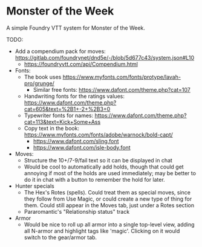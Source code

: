 # Monster of the Week

A simple Foundry VTT system for Monster of the Week.

TODO:
- Add a compendium pack for moves:
  https://gitlab.com/foundrynet/dnd5e/-/blob/5d677c43/system.json#L10
  - https://foundryvtt.com/api/Compendium.html
- Fonts:
  - The book uses https://www.myfonts.com/fonts/protype/lavah-pro/grunge/
    - Similar free fonts: https://www.dafont.com/theme.php?cat=107
  - Handwriting fonts for the ratings values:
    https://www.dafont.com/theme.php?cat=605&text=%2B1+-2+%2B3+0
  - Typewriter fonts for names:
    https://www.dafont.com/theme.php?cat=113&text=Kick+Some+Ass
  - Copy text in the book:
    https://www.myfonts.com/fonts/adobe/warnock/bold-capt/
    - https://www.dafont.com/sling.font
    - https://www.dafont.com/isle-body.font
- Moves:
  - Structure the 10+/7-9/fail text so it can be displayed in chat
  - Would be cool to automatically add holds, though that could get
    annoying if most of the holds are used immediately; may be better
    to do it in chat with a button to remember the hold for later.
- Hunter specials
  - The Hex's Rotes (spells). Could treat them as special
    moves, since they follow from Use Magic, or could create a new type
    of thing for them. Could still appear in the Moves tab, just under
    a Rotes section
  - Pararomantic's "Relationship status" track
- Armor
  - Would be nice to roll up all armor into a single top-level view,
    adding all N-armor and highlight tags like 'magic'. Clicking on it
    would switch to the gear/armor tab.
